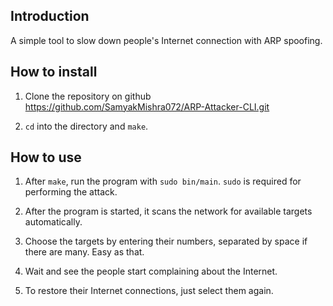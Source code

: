 ## Introduction

A simple tool to slow down people's Internet connection with ARP spoofing.

## How to install

1. Clone the repository on github https://github.com/SamyakMishra072/ARP-Attacker-CLI.git

2. `cd` into the directory and `make`.

## How to use

1. After `make`, run the program with `sudo bin/main`. `sudo` is required for performing the attack.

2. After the program is started, it scans the network for available targets automatically.

3. Choose the targets by entering their numbers, separated by space if there are many. Easy as that.

4. Wait and see the people start complaining about the Internet.

5. To restore their Internet connections, just select them again.